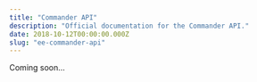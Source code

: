 ```yaml
---
title: "Commander API"
description: "Official documentation for the Commander API."
date: 2018-10-12T00:00:00.000Z
slug: "ee-commander-api"
---
```

Coming soon...
